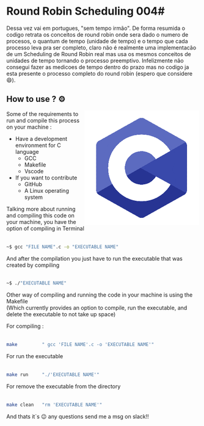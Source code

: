 
# Round Robin Scheduling 004#

Dessa vez vai em portugues, "sem tempo irmão". De forma resumida o codigo retrata os conceitos de round robin onde sera dado o numero de procesos, o quantum de tempo (unidade de tempo) e o tempo que cada processo leva pra ser completo, claro não é realmente uma implementacão de um Scheduling de Round Robin real mas usa os mesmos conceitos de unidades de tempo tornando o processo preemptivo. Infelizmente não consegui fazer as medicoes de tempo dentro do prazo mas no codigo ja esta presente o processo completo do round robin (espero que considere :smile:).

## How to use ? :gear:
<img src="/image/C-logo-editado.png" align="right" width="300">

Some of the requirements to run and compile this process on your machine :

* Have a development environment for C language
    * GCC
    * Makefile
    * Vscode
* If you want to contribute 
    * GitHub
    * A Linux operating system 

Talking more about running and compiling this code on your machine, you have the option of compiling in Terminal 

```bash

~$ gcc "FILE NAME".c -o "EXECUTABLE NAME"

```

And after the compilation you just have to run the executable that was created by compiling

```bash

~$ ./"EXECUTABLE NAME"

```

Other way of compiling and running the code in your machine is using the Makefile <br>
(Which currently provides an option to compile, run the executable, and delete the executable to not take up space)

For compiling :
```bash

make         " gcc 'FILE NAME'.c -o 'EXECUTABLE NAME'" 

```
For run the executable
```bash

make run     "./'EXECUTABLE NAME'"

```
For remove the executable from the directory
```bash

make clean   "rm 'EXECUTABLE NAME'"

```
And thats it`s :wink: any questions send me a msg on slack!!
